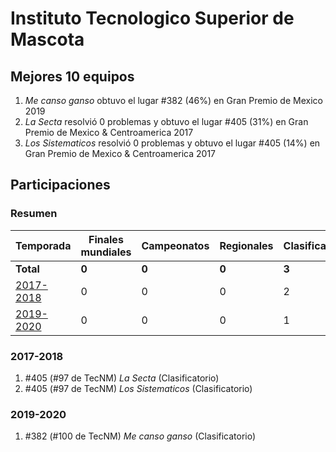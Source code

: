 ---
---

# Instituto Tecnologico Superior de Mascota

## Mejores 10 equipos

1. _Me canso ganso_ obtuvo el lugar #382 (46%) en Gran Premio de Mexico 2019
1. _La Secta_ resolvió 0 problemas y obtuvo el lugar #405 (31%) en Gran Premio de Mexico & Centroamerica 2017
1. _Los Sistematicos_ resolvió 0 problemas y obtuvo el lugar #405 (14%) en Gran Premio de Mexico & Centroamerica 2017

## Participaciones

### Resumen

| Temporada | Finales mundiales | Campeonatos | Regionales | Clasificatorios | Equipos |
| --- | --- | --- | --- | --- | --- |
| **Total** | **0** | **0** | **0** | **3** | **3** |
| [2017-2018](#2017-2018) | 0 | 0 | 0 | 2 | 2 |
| [2019-2020](#2019-2020) | 0 | 0 | 0 | 1 | 1 |

### 2017-2018

1. #405 (#97 de TecNM) _La Secta_ (Clasificatorio)
1. #405 (#97 de TecNM) _Los Sistematicos_ (Clasificatorio)

### 2019-2020

1. #382 (#100 de TecNM) _Me canso ganso_ (Clasificatorio)



